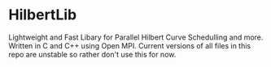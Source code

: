 # HilbertLib
Lightweight and Fast Libary for Parallel Hilbert Curve Schedulling and more.
Written in C and C++ using Open MPI.
Current versions of all files in this repo are unstable so rather don't use this for now.
